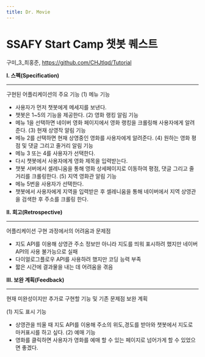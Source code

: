 ```yaml
---
title: Dr. Movie
---
```


# SSAFY Start Camp 챗봇 퀘스트

구미_3_최홍준, https://github.com/CHJtlqd/Tutorial

**Ⅰ. 스펙(Specification)**
<hr/>


구현된 어플리케이션의 주요 기능
(1) 메뉴 기능
  * 사용자가 먼저 챗봇에게 메세지를 보낸다.
  * 챗봇은 1~5의 기능을 제공한다.
(2) 영화 랭킹 알림 기능
  * 메뉴 1을 선택하면 네이버 영화 페이지에서 영화 랭킹을 크롤링해 사용자에게 알려준다.
(3) 현재 상영작 알림 기능
  * 메뉴 2를 선택하면 현재 상영중인 영화를 사용자에게 알려준다.
(4) 원하는 영화 평점 및 댓글 그리고 줄거리 알림 기능
  * 메뉴 3 또는 4를 사용자가 선택한다.
  * 다시 챗봇에서 사용자에게 영화 제목을 입력받는다.
  * 챗봇 서버에서 셀레니움을 통해 영화 상세페이지로 이동하여 평점, 댓글 그리고 줄거리를 크롤링한다.
(5) 지역 영화관 알림 기능
  * 메뉴 5번을 사용자가 선택한다.
  * 챗봇에서 사용자에게 지역을 입력받은 후 셀레니움을 통해 네이버에서 지역 상영관을 검색한 후 주소를 크롤링 한다.

**Ⅱ. 회고(Retrospective)**
<hr/>


어플리케이션 구현 과정에서의 어려움과 문제점
  * 지도 API를 이용해 상영관 주소 정보만 아니라 지도를 띄워 표시하려 했지만 네이버 API의 사용 불가능으로 실패
  * 다이얼로그플로우 API를 사용하려 했지만 코딩 능력 부족
  * 짧은 시간에 결과물을 내는 데 어려움을 겪음
  
**Ⅲ. 보완 계획(Feedback)**
<hr/>


현재 미완성이지만 추가로 구현할 기능 및 기존 문제점 보완 계획

(1) 지도 표시 기능
  * 상영관을 띄울 때 지도 API를 이용해 주소의 위도,경도를 받아와 챗봇에서 지도로 마커표시를 하고 싶다.
(2) 예매 기능
  * 영화를 클릭하면 사용자가 영화를 예매 할 수 있는 페이지로 넘어가게 할 수 있었으면 좋겠다.
